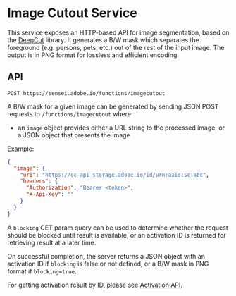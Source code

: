 # Image Cutout Service

This service exposes an HTTP-based API for image segmentation, based on the [DeepCut](https://git.corp.adobe.com/zlin/deepcut) library. It generates a B/W mask which separates the foreground (e.g. persons, pets, etc.) out of the rest of the input image. The output is in PNG format for lossless and efficient encoding.

## API

`POST https://sensei.adobe.io/functions/imagecutout`

A B/W mask for a given image can be generated by sending JSON POST requests to `/functions/imagecutout` where:

* an `image` object provides either a URL string to the processed image, or a JSON object that presents the image

Example:

```json
{
  "image": {
    "uri": "https://cc-api-storage.adobe.io/id/urn:aaid:sc:abc",
    "headers": {
      "Authorization": "Bearer <token>",
      "X-Api-Key": ""
    }
  }
}
```

A `blocking` GET param query can be used to determine whether the request should be blocked until result is available, or an activation ID is returned for retrieving result at a later time.

On successful completion, the server returns a JSON object with an activation ID if `blocking` is false or not defined, or a B/W mask in PNG format if `blocking=true`.

For getting activation result by ID, please see [Activation API](activation.md).
